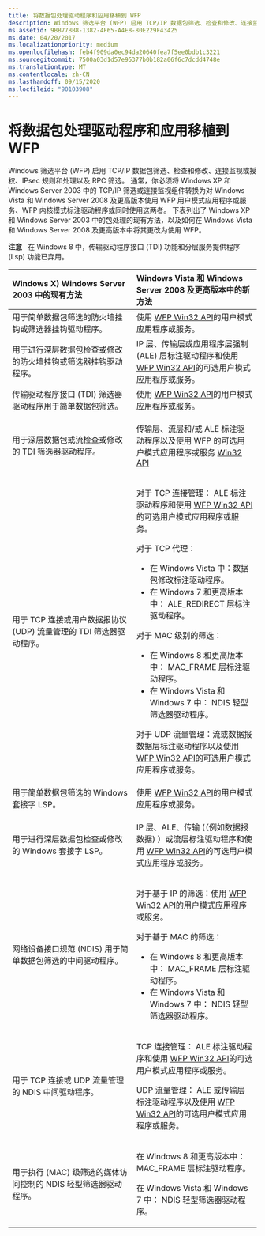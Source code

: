 ```yaml
---
title: 将数据包处理驱动程序和应用移植到 WFP
description: Windows 筛选平台 (WFP) 启用 TCP/IP 数据包筛选、检查和修改、连接监视或授权、IPsec 规则和处理以及 RPC 筛选。
ms.assetid: 9BB77BB8-1382-4F65-A4E8-80E229F43425
ms.date: 04/20/2017
ms.localizationpriority: medium
ms.openlocfilehash: feb4f909da0ec94da20640fea7f5ee0bdb1c3221
ms.sourcegitcommit: 7500a03d1d57e95377b0b182a06f6c7dcdd4748e
ms.translationtype: MT
ms.contentlocale: zh-CN
ms.lasthandoff: 09/15/2020
ms.locfileid: "90103908"
---
```

# <a name="porting-packet-processing-drivers-and-apps-to-wfp"></a>将数据包处理驱动程序和应用移植到 WFP


Windows 筛选平台 (WFP) 启用 TCP/IP 数据包筛选、检查和修改、连接监视或授权、IPsec 规则和处理以及 RPC 筛选。 通常，你必须将 Windows XP 和 Windows Server 2003 中的 TCP/IP 筛选或连接监视组件转换为对 Windows Vista 和 Windows Server 2008 及更高版本使用 WFP 用户模式应用程序或服务、WFP 内核模式标注驱动程序或同时使用这两者。 下表列出了 Windows XP 和 Windows Server 2003 中的包处理的现有方法，以及如何在 Windows Vista 和 Windows Server 2008 及更高版本中将其更改为使用 WFP。

**注意**   在 Windows 8 中，传输驱动程序接口 (TDI) 功能和分层服务提供程序 (Lsp) 功能已弃用。

 

<table>
<colgroup>
<col width="50%" />
<col width="50%" />
</colgroup>
<thead>
<tr class="header">
<th align="left">Windows X) Windows Server 2003 中的现有方法</th>
<th align="left">Windows Vista 和 Windows Server 2008 及更高版本中的新方法</th>
</tr>
</thead>
<tbody>
<tr class="odd">
<td align="left">用于简单数据包筛选的防火墙挂钩或筛选器挂钩驱动程序。</td>
<td align="left">使用 <a href="/windows/desktop/FWP/windows-filtering-platform-start-page" data-raw-source="[WFP Win32 API](/windows/desktop/FWP/windows-filtering-platform-start-page)">WFP Win32 API</a>的用户模式应用程序或服务。</td>
</tr>
<tr class="even">
<td align="left">用于进行深层数据包检查或修改的防火墙挂钩或筛选器挂钩驱动程序。</td>
<td align="left">IP 层、传输层或应用程序层强制 (ALE) 层标注驱动程序和使用 <a href="/windows/desktop/FWP/windows-filtering-platform-start-page" data-raw-source="[WFP Win32 API](/windows/desktop/FWP/windows-filtering-platform-start-page)">WFP Win32 API</a>的可选用户模式应用程序或服务。</td>
</tr>
<tr class="odd">
<td align="left">传输驱动程序接口 (TDI) 筛选器驱动程序用于简单数据包筛选。</td>
<td align="left">使用 <a href="/windows/desktop/FWP/windows-filtering-platform-start-page" data-raw-source="[WFP Win32 API](/windows/desktop/FWP/windows-filtering-platform-start-page)">WFP Win32 API</a>的用户模式应用程序或服务。</td>
</tr>
<tr class="even">
<td align="left">用于深层数据包或流检查或修改的 TDI 筛选器驱动程序。</td>
<td align="left"><p>传输层、流层和/或 ALE 标注驱动程序以及使用 WFP 的可选用户模式应用程序或服务 <a href="/windows/desktop/FWP/windows-filtering-platform-start-page" data-raw-source="[WFP Win32 API](/windows/desktop/FWP/windows-filtering-platform-start-page)">Win32 API</a></p></td>
</tr>
<tr class="odd">
<td align="left">用于 TCP 连接或用户数据报协议 (UDP) 流量管理的 TDI 筛选器驱动程序。</td>
<td align="left"><p>对于 TCP 连接管理： ALE 标注驱动程序和使用 <a href="/windows/desktop/FWP/windows-filtering-platform-start-page" data-raw-source="[WFP Win32 API](/windows/desktop/FWP/windows-filtering-platform-start-page)">WFP Win32 API</a>的可选用户模式应用程序或服务。</p>
<p>对于 TCP 代理：</p>
<ul>
<li>在 Windows Vista 中：数据包修改标注驱动程序。</li>
<li>在 Windows 7 和更高版本中： ALE_REDIRECT 层标注驱动程序。</li>
</ul>
<p>对于 MAC 级别的筛选：</p>
<ul>
<li>在 Windows 8 和更高版本中： MAC_FRAME 层标注驱动程序。</li>
<li>在 Windows Vista 和 Windows 7 中： NDIS 轻型筛选器驱动程序。</li>
</ul>
<p>对于 UDP 流量管理：流或数据报数据层标注驱动程序以及使用 <a href="/windows/desktop/FWP/windows-filtering-platform-start-page" data-raw-source="[WFP Win32 API](/windows/desktop/FWP/windows-filtering-platform-start-page)">WFP Win32 API</a>的可选用户模式应用程序或服务。</p></td>
</tr>
<tr class="even">
<td align="left">用于简单数据包筛选的 Windows 套接字 LSP。</td>
<td align="left">使用 <a href="/windows/desktop/FWP/windows-filtering-platform-start-page" data-raw-source="[WFP Win32 API](/windows/desktop/FWP/windows-filtering-platform-start-page)">WFP Win32 API</a>的用户模式应用程序或服务。</td>
</tr>
<tr class="odd">
<td align="left">用于进行深层数据包检查或修改的 Windows 套接字 LSP。</td>
<td align="left"><p>IP 层、ALE、传输 (（例如数据报数据) ）或流层标注驱动程序和使用 <a href="/windows/desktop/FWP/windows-filtering-platform-start-page" data-raw-source="[WFP Win32 API](/windows/desktop/FWP/windows-filtering-platform-start-page)">WFP Win32 API</a>的可选用户模式应用程序或服务。</p></td>
</tr>
<tr class="even">
<td align="left">网络设备接口规范 (NDIS) 用于简单数据包筛选的中间驱动程序。</td>
<td align="left"><p>对于基于 IP 的筛选：使用 <a href="/windows/desktop/FWP/windows-filtering-platform-start-page" data-raw-source="[WFP Win32 API](/windows/desktop/FWP/windows-filtering-platform-start-page)">WFP Win32 API</a>的用户模式应用程序或服务。</p>
<p>对于基于 MAC 的筛选：</p>
<ul>
<li>在 Windows 8 和更高版本中： MAC_FRAME 层标注驱动程序。</li>
<li>在 Windows Vista 和 Windows 7 中： NDIS 轻型筛选器驱动程序。</li>
</ul></td>
</tr>
<tr class="odd">
<td align="left">用于 TCP 连接或 UDP 流量管理的 NDIS 中间驱动程序。</td>
<td align="left"><p>TCP 连接管理： ALE 标注驱动程序和使用 <a href="/windows/desktop/FWP/windows-filtering-platform-start-page" data-raw-source="[WFP Win32 API](/windows/desktop/FWP/windows-filtering-platform-start-page)">WFP Win32 API</a>的可选用户模式应用程序或服务。</p>
<p>UDP 流量管理： ALE 或传输层标注驱动程序以及使用 <a href="/windows/desktop/FWP/windows-filtering-platform-start-page" data-raw-source="[WFP Win32 API](/windows/desktop/FWP/windows-filtering-platform-start-page)">WFP Win32 API</a>的可选用户模式应用程序或服务。</p></td>
</tr>
<tr class="even">
<td align="left">用于执行 (MAC) 级筛选的媒体访问控制的 NDIS 轻型筛选器驱动程序。</td>
<td align="left"><p>在 Windows 8 和更高版本中： MAC_FRAME 层标注驱动程序。</p>
<p>在 Windows Vista 和 Windows 7 中： NDIS 轻型筛选器驱动程序。</p></td>
</tr>
</tbody>
</table>

 

